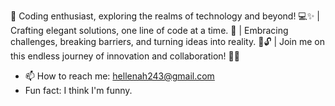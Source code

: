 🚀 Coding enthusiast, exploring the realms of technology and beyond! 💻✨ | Crafting elegant solutions, one line of code at a time. 🌟 | Embracing challenges, breaking barriers, and turning ideas into reality. 🌈🔓  | Join me on this endless journey of innovation and collaboration! 🚀✨
- 📫 How to reach me: hellenah243@gmail.com
-    Fun fact: I think I'm funny.

<!---
hellena254/hellena254 is a ✨ special ✨ repository because its `README.md` (this file) appears on your GitHub profile.
You can click the Preview link to take a look at your changes.
--->
